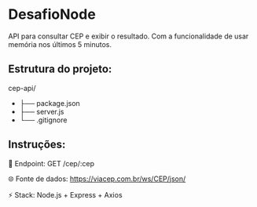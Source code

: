 # DesafioNode
API para consultar CEP e exibir o resultado. Com a funcionalidade de usar memória nos últimos 5 minutos.

## Estrutura do projeto:

cep-api/
* ├── package.json
* ├── server.js
* └── .gitignore

## Instruções:

🔗 Endpoint: GET /cep/:cep

🌐 Fonte de dados: https://viacep.com.br/ws/CEP/json/

⚡ Stack: Node.js + Express + Axios
